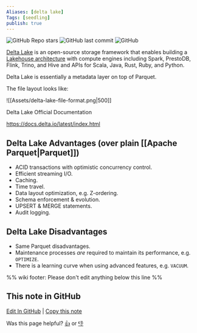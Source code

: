 ```yaml
---
Aliases: [delta lake]
Tags: [seedling]
publish: true
---
```


![GitHub Repo stars](https://img.shields.io/github/stars/delta-io/delta?style=social) ![GitHub last commit](https://img.shields.io/github/last-commit/delta-io/delta) ![GitHub](https://img.shields.io/github/license/delta-io/delta)

[Delta Lake](https://databricks.com/wp-content/uploads/2020/08/p975-armbrust.pdf) is an open-source storage framework that enables building a  
[Lakehouse architecture](http://cidrdb.org/cidr2021/papers/cidr2021_paper17.pdf) with compute engines including Spark, PrestoDB, Flink, Trino, and Hive and APIs for Scala, Java, Rust, Ruby, and Python.

Delta Lake is essentially a metadata layer on top of Parquet.

The file layout looks like:

![[Assets/delta-lake-file-format.png|500]]

Delta Lake Official Documentation

https://docs.delta.io/latest/index.html

## Delta Lake Advantages (over plain [[Apache Parquet|Parquet]])

- ACID transactions with optimistic concurrency control.
- Efficient streaming I/O.
- Caching.
- Time travel.
- Data layout optimization, e.g. Z-ordering.
- Schema enforcement & evolution.
- UPSERT & MERGE statements.
- Audit logging.

## Delta Lake Disadvantages

- Same Parquet disadvantages.
- Maintenance processes _are_ required to maintain its performance, e.g. `OPTIMIZE`.
- There is a learning curve when using advanced features, e.g. `VACUUM`.

%% wiki footer: Please don't edit anything below this line %%

## This note in GitHub

<span class="git-footer">[Edit In GitHub](https://github.dev/data-engineering-community/data-engineering-wiki/blob/main/Tools/File%20Formats/Delta%20Lake.md "git-hub-edit-note") | [Copy this note](https://raw.githubusercontent.com/data-engineering-community/data-engineering-wiki/main/Tools/File%20Formats/Delta%20Lake.md "git-hub-copy-note")</span>

<span class="git-footer">Was this page helpful?
[👍](https://tally.so/r/mOaxjk?rating=Yes&url=https://dataengineering.wiki/Tools/File%20Formats/Delta%20Lake) or [👎](https://tally.so/r/mOaxjk?rating=No&url=https://dataengineering.wiki/Tools/File%20Formats/Delta%20Lake)</span>
